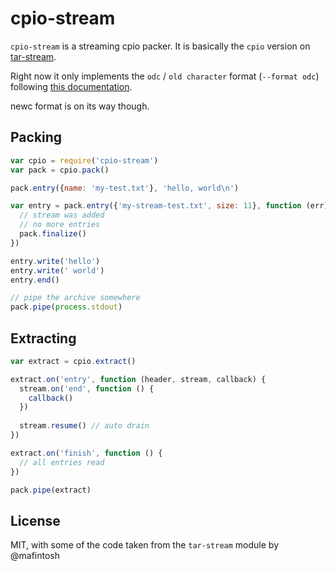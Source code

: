 # cpio-stream
`cpio-stream` is a streaming cpio packer. It is basically the `cpio` version
on [tar-stream](https://github.com/mafintosh/tar-stream).

Right now it only implements the `odc` / `old character` format (`--format odc`)
following [this documentation](http://people.freebsd.org/~kientzle/libarchive/man/cpio.5.txt).

newc format is on its way though.

## Packing

```js
var cpio = require('cpio-stream')
var pack = cpio.pack()

pack.entry({name: 'my-test.txt'}, 'hello, world\n')

var entry = pack.entry({'my-stream-test.txt', size: 11}, function (err) {
  // stream was added
  // no more entries
  pack.finalize()
})

entry.write('hello')
entry.write(' world')
entry.end()

// pipe the archive somewhere
pack.pipe(process.stdout)

```

## Extracting

```js
var extract = cpio.extract()

extract.on('entry', function (header, stream, callback) {
  stream.on('end', function () {
    callback()
  })
  
  stream.resume() // auto drain
})

extract.on('finish', function () {
  // all entries read
})

pack.pipe(extract)
```

## License
MIT, with some of the code taken from the `tar-stream` module by @mafintosh
